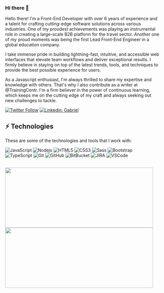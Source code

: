 ### Hi there 👋

Hello there! I'm a Front-End Developer with over 6 years of experience and a talent for crafting cutting-edge software solutions across various industries. One of my proudest achievements was playing an instrumental role in creating a large-scale B2B platform for the travel sector. Another one of my proud moments was being the first Lead Front-End Engineer in a global education company.

I take immense pride in building lightning-fast, intuitive, and accessible web interfaces that elevate team workflows and deliver exceptional results. I firmly believe in staying on top of the latest trends, tools, and techniques to provide the best possible experience for users.

As a Javascript enthusiast, I'm always thrilled to share my expertise and knowledge with others. That's why I also contribute as a writer at @TrainingCentr. I'm a firm believer in the power of continuous learning, which keeps me on the cutting edge of my craft and always seeking out new challenges to tackle.

[![Twitter Follow](https://img.shields.io/twitter/follow/mr_gabrielbp?style=social)](https://twitter.com/mr_gabrielbp)
[![Linkedin: Gabriel](https://img.shields.io/badge/-Linkedin-blue?style=flat-square&logo=Linkedin&logoColor=white&link=https://www.linkedin.com/in/gbsantos/)](https://www.linkedin.com/in/gbsantos/)

## ⚡ Technologies

These are some of the technologies and tools that I work with:

![JavaScript](https://img.shields.io/badge/-JavaScript-black?style=flat-square&logo=javascript)
![Nodejs](https://img.shields.io/badge/-Nodejs-339933?style=flat-square&logo=Node.js&logoColor=white)
![HTML5](https://img.shields.io/badge/-HTML5-E34F26?style=flat-square&logo=html5&logoColor=white)
![CSS3](https://img.shields.io/badge/-CSS3-1572B6?style=flat-square&logo=css3)
![Sass](https://img.shields.io/badge/-Sass-CC6699?style=flat-square&logo=sass&logoColor=white)
![Bootstrap](https://img.shields.io/badge/-Bootstrap-563D7C?style=flat-square&logo=bootstrap)
![TypeScript](https://img.shields.io/badge/-TypeScript-007ACC?style=flat-square&logo=typescript)
![Git](https://img.shields.io/badge/-Git-black?style=flat-square&logo=git)
![GitHub](https://img.shields.io/badge/-GitHub-181717?style=flat-square&logo=github)
![BitBucket](https://img.shields.io/badge/-BitBucket-darkblue?style=flat-square&logo=bitbucket)
![JIRA](https://img.shields.io/badge/-JIRA-0052CC?style=flat-square&logo=jira)
![VSCode](https://img.shields.io/badge/-VSCode-007ACC?style=flat-square&logo=visual-studio-code&logoColor=white)

<br />


<img width="480px" height="195px" align="left" src="https://github-readme-stats.vercel.app/api?username=gabriel-brito&show_icons=true" />  
<img width="480px" height="195px" align="left" src="https://github-readme-stats.vercel.app/api/top-langs/?username=gabriel-brito&hide=html&layout=compact&theme=buefy" />  

